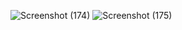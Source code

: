 ![Screenshot (174)](https://github.com/user-attachments/assets/0c6335b5-d526-4cce-a5a5-10f949625467)
![Screenshot (175)](https://github.com/user-attachments/assets/a0755b4e-ced0-4eae-954a-9c92d81e5c7d)
